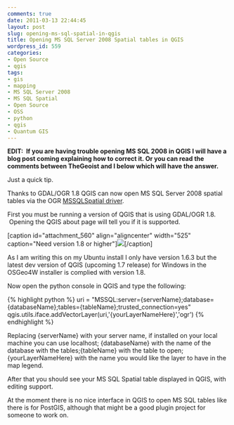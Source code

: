 ```yaml
---
comments: true
date: 2011-03-13 22:44:45
layout: post
slug: opening-ms-sql-spatial-in-qgis
title: Opening MS SQL Server 2008 Spatial tables in QGIS
wordpress_id: 559
categories:
- Open Source
- qgis
tags:
- gis
- mapping
- MS SQL Server 2008
- MS SQL Spatial
- Open Source
- OSS
- python
- qgis
- Quantum GIS
---
```


**EDIT:  If you are having trouble opening MS SQL 2008 in QGIS I will have a blog post coming explaining how to correct it. Or you can read the comments between **TheGeoist and I below which will have the answer.****

Just a quick tip.

Thanks to GDAL/OGR 1.8 QGIS can now open MS SQL Server 2008 spatial tables via the OGR [MSSQLSpatial driver](http://www.gdal.org/ogr/drv_mssqlspatial.html).

First you must be running a version of QGIS that is using GDAL/OGR 1.8.  Opening the QGIS about page will tell you if it is supported.

[caption id="attachment_560" align="aligncenter" width="525" caption="Need version 1.8 or higher"][![](http://woostuff.files.wordpress.com/2011/03/version.png)](http://woostuff.files.wordpress.com/2011/03/version.png)[/caption]

As I am writing this on my Ubuntu install I only have version 1.6.3 but the latest dev version of QGIS (upcoming 1.7 release) for Windows in the OSGeo4W installer is complied with version 1.8.

Now open the python console in QGIS and type the following:

{% highlight python %}
uri = "MSSQL:server={serverName};database={databaseName};tables={tableName};trusted_connection=yes"
qgis.utils.iface.addVectorLayer(uri,'{yourLayerNameHere}','ogr')
{% endhighlight %}

Replacing {serverName} with your server name, if installed on your local machine you can use localhost; {databaseName} with the name of the database with the tables;{tableName} with the table to open; {yourLayerNameHere} with the name you would like the layer to have in the map legend.

After that you should see your MS SQL Spatial table displayed in QGIS, with editing support.

At the moment there is no nice interface in QGIS to open MS SQL tables like there is for PostGIS, although that might be a good plugin project for someone to work on.
